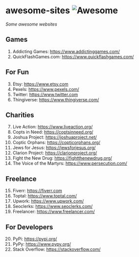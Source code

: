 # awesome-sites ![Awesome](https://cdn.rawgit.com/sindresorhus/awesome/d7305f38d29fed78fa85652e3a63e154dd8e8829/media/badge.svg)
*Some awesome websites*

## Games
1. Addicting Games: https://www.addictinggames.com/
2. QuickFlashGames.com: https://www.quickflashgames.com/

## For Fun
3. Etsy: https://www.etsy.com
4. Pexels: https://www.pexels.com/
5. Twitter: https://www.twitter.com
6. Thingiverse: https://www.thingiverse.com/

## Charities
7. Live Action: https://www.liveaction.org/
8. Copts in Need: https://coptsinneed.org/
9. Joshua Project: https://joshuaproject.net/
10. Coptic Orphans: https://copticorphans.org/
11. Jews for Jesus: https://jewsforjesus.org/
12. Clarion Project: https://clarionproject.org/
13. Fight the New Drug: https://fightthenewdrug.org/
14. The Voice of the Martyrs: https://www.persecution.com/

## Freelance
15. Fiverr: https://fiverr.com
16. Toptal: https://www.toptal.com/
17. Upwork: https://www.upwork.com/
18. Seoclerks: https://www.seoclerks.com/
19. Freelancer: https://www.freelancer.com/

## For Developers
20. PyPi: https://pypi.org/  
21. PyPy: https://www.pypy.org/
22. Stack Overflow: https://stackoverflow.com/
